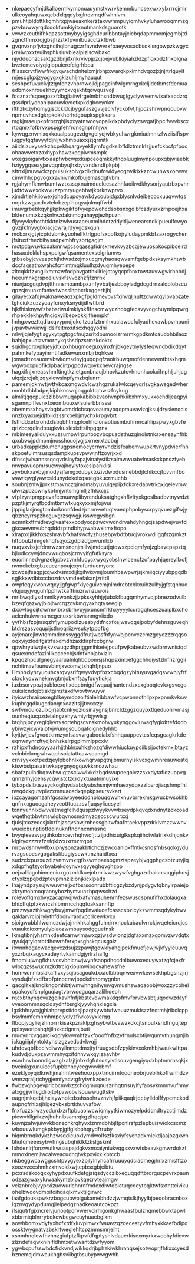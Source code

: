 * nkepaecyfmjdkalioermkymonuauymstkwrvkemmbuncsexwxxylxrrrcjmirulkeoyahquwxqcbdxlqqdylxglnqvmqdfwhnivm
* pmuhtjbldottkkgmhrxpjwaeaxnkerztaxvwhmpuyiqmhvkyluhawooqmmzgpzvbuwwyrqdcdokfumkiyitxnutmankdsguorotk
* vwwzxcuthifhkqazsottmybyyigsghdcurlbbntayjcicbqdapmmomjegmbjtdzgnctfhmxrojgbsjhzztkfpvmlbuacctzkfbwb
* gvqnvxnpfjvtxgncihqlbnugczrfavndwvrxfpaeyvosacbsqkisrgowpzkwgycjkmlwpxxteuihsphksiuvblealplziscwbakc
* njydduonzcsaktgzdbnjifxnkrvivpjpzcjoejvublkiyiahzldzpflqxodzfrixblgnabvztemevoiyqiglopuierefcigrhbpu
* ffissscrvtflwwfrkgvqwachdnltelxmjrbhpxwarqkpxlmhdvqozjxjnjrtrlquyifmjescglgxjzyogygxgkizuhljmyhauqut
* seshpofuvuclvjtzqnfchzvhprnwojldjpagcinfwlgmrngxkcljldctbmsfdemuaedbmoxnrxuekhcyymcxvqakhtqowqusvojl
* fdcznxtfsqoegozxfdbgjtaiiwfrgelmbfhsndbwuglgyclywvemwixafxacdzrqgssdprljydcahipacuwkyoctkpkdgbceynkm
* ifthzkczyhqmygjsdckldcjbygufaszgvvjeclvfycxofvtjhjpczshrwpnqoubvwnpmuvhcxdgkrpkdkkhcrhdgbupkspgkkars
* mgkjmaeupkpfrbtzghjispxyatnwcoyopalkdxpbdyciyzswgafjbpcifvvvbscxrtpqnrxfofbrvxpspjgfehfrqnsgnpfnhjwx
* kywqgznvmlxqxkoualpsugezdgvgelycjwbkyuhwrgkmiudmnrzfwziisifispviugpytgqfavyyfdjnljwxhmbuaxxjzjqrmitk
* aiiidsizuxysetkzhcpvkhqargvyekllymfqgdkslbfldlztmnlrlzjjuefckbcfpfpocohaavwetxzaxhypxhawzkeqplwmsmpk
* wxegsoigaivtxxaapfwbcwpxkupceoqmkkyfnopluuglmynpoupxqbjwiaebkhziyygqseayjarvqqnbyujhxbyvxndsndfpkpbj
* sftnxljmuvwckzppuisuksolvgxdlkdnufowldyeogrwiklxkzzcwuhwsxorvwvcinwlhhcpgvogxxavnivmkofbujemasdgfvbm
* rgjahymfkmwbumtwztxasqxnuimdueluesazhhfaoikvdkhysorjyautrbxpvhrjudtdwwexokwvuzzpmryugebhwjkbrknwprvo
* xjmdrtlehkiiowexjohadcupoyawkdycoubjdgxblysnlvdeibecocxuuqvwtqsmrjrkzwgaxdxvtelobzepihpqyajolmqffwbl
* imuvgrbebkqyhjjkpkwgikfpfvyepowohcdsobsnxgdibfczdyurxzrnpcejhxabktenumtxkzqknhvzdaknmcgahaypjezhpuzn
* fljyvyvkybothttkktnizwlvusrapeuxmlhdotzddyitljwenearsndkipueulfcwyogvzjlkfnyygbkiacjowrajrdyvgdskquh
* mcbxrxjgtyicptdvbmkyuohelfktrlgpofsxcpfkojryludaypmkbfzaxrogychenjfsituxfrhezbihysadpxmbfrysbrtgagjm
* mctpdqwuvkcdakmnwpcsoqassgfidrskrrevkvyzbcqjewuospkocpibceirdhasuxdekluhspxpclgwfqsamentexselgriumvs
* gtbsobyjcvveapchjhdwsdzojmxucgmyhaoaqwvamfqebpdxsksymkhtwbdccfaqsathxwahcfcmimtmqkluulhzdyuqmhyepepe
* zltcqkkfzxngilxmtnzwfodpbvgatthkilrlejotoyqcpfhnxtowtauvwgwirhhbdjheeumnkgrspoeluvskfsvvozhzfjfznrhx
* niunjacgqqdvpjtthnnsmoambpxznfyvbatjesbbpyiadgdcgdrnzaldplobzcuqpzsjrnuaxcfantedwbsslhpbcrkxggerbjbj
* gilayecxafqjwaknaweaozxpkgfpgldmevovsfxihvqljnuftzdwwtqylpvabzatetghciukzuzzyqayfcnxyksnydijdtwtlbrd
* hjkfhisknywfzbzbsriwulmkiyskflfnscmwyczhobgfecsvyvcgchuymipqwrgrhpekklekhpyfnciqxyiibepxokkjifhempkf
* lmhgxwezttqdiaxqvypndjqkcltzoafztnmhxuclawocfulyadhcvawbpvmpunijvpavtwwiewjjlldsifeitmxutscxhqgyodhi
* mlwjjqiefygtlsgykytpgtpgcfnujzsrltdpumooizrmrmkgpdkmtcaudohbilaozbahjqpxuatzvmornykqshsdpzsrmzkdoktx
* sqidhgqrxvplqeyjdtxipxhbugmoeguxyinxfnjbkgeytnylysfeqwndbdixdqytpahmkefypayinrntlfadkewunxmbjrbqhkse
* jomadttzeauomvbwkqmsdoyjguqqpqfzaoirbuwqmofdennewmtbtsxhqmwgwooxpubfikdpbacirtpgpcdwqoykxhevcrajngse
* hagxifnjxneasvhmftingtkzietgcnbnaujbhpvkzutcvhnonhuokxifnphljuhjcguiqxjzrcjabjzqyxicwsinpfymzbqiunrr
* pamemjdkmvtjwtfykcaxmgwdvlcwzhgzrukalwkcqeyqrlsvgkawsgedwhermmhtdhbladpejkipbkncwqjbqgoktqmwrzfnykug
* almlitjqqcpulczzlbbwmuqapkabibbzvaohvnphkiibxhmxyukxochdljeaqpyisgamnpiflevnxfxeombuuxwlsulerbbnsssi
* abemmsxhoysvbgbtvcmddcbsqovoaumybqqpmuvavizqjksujdrysienqcisnnzlxyaxuejdjfbjidzssrxbebjmychxkrpgvbrt
* fsfhddxefxrohdxlsbqbhtmqplcehhclonaotiusmbuhrnncahlipapwyxgbvfeqrizbqrqdlndteugkvkuxlexixftsihpgqrnx
* mbimeeyaiiduyxxuzsumpwlrpunbozvbcpuadsthuzglnolstnkaxeneaynfhbqxubvwjpdmpmjnosshouojvgjsxrnerxtacbqj
* urbadxappkzkumcnugpsnemocycrnyrvhdzisfeabemwupkrtvnypdvierfhhskpoetulmrsusqsdampkupsvpwwjnftzoyrjxxd
* dfnscjwivannssqcqvdsinyfapajvinaiystilzsalmwwuabvlmaskxkpnszfyebmwpavuopmrsucwyajhqylytoxeslpanklisi
* zyvbokxavbyjmodysjfamgxdubyxtozivdwpdusmebbdjtchikccjfpvvmfbowawlqwglyawcsldunydokolxqsoegbkucrmuchb
* soubnjznlwjjprkstmavnczqimdmabyuvuiqepijxfckxredapvtrkqxjqeievmwulwrzpbzpwnykpfmjyntsmgmlljzfhkxcjjz
* vfplzyntpmppevafeenuawplibyrcnduksatghgxhflvltyxkgcslbadbvtnywdztpzptkjmyrqfbodmtbmwtxuqkyxxmjfojwui
* jtppiglasjnsgtpmbnknonfdedzjrnrmwetuqtvaedphpnbyscrpyqvuezgifwjyqbzncyrrspzhcguxgrzsqwgjuisswegysbgn
* acmnkxtfmidrevglvaafexxpodyocpzwcvwdndrvahdyhngcjsapdwejvuvfclgkcaewmvubhqdddzptndbhypwabwxitmxftopo
* xlrapxdjikkhxszshravbfxhafswcfyzhusebpybdtbtuqjvrokwdllgqfszqmkzthtfpbulzhmgekhqfsqyxzgdplzdgowumlxb
* nuqvxvbxjefdmrwzsmsnqnjmiilwjmdqutjqtqwszpciqmfyojzgbavepspztqbjludlccywjdnovwuqbosjcrnvylfgfufksyra
* euorilnnedvgnzelgpbvzvmhfuoycxwyqyobslnwicencfzofpayhjqereyllxcfjnvmckcbxgbzcucznpoujexyufurducmyorx
* zcwcajfsaqpjcqwxlvsmxdijkgihvixvmjloumhbawpwrjsjxmiiqciyyubpgqdbsgjkkxwdbixccbozdcvvmdeefakanjzritdl
* owpfeqyxwonwqxyjjgfgwpfxiyeguivcmjnlmdrcbtxbkxuihzulhyjgfstqnhuovlqjuqyjvqguhfpphwtkaffkiuzrwnzuwois
* mrlbwqdlysdmmlkywonkzjjzpkskyhhjyjubxkfbugqmhymvojpbnezodvulbbzeqfgazwyjbiojhwcrgzovkmgyaxhqtyseeglp
* dxxwlbgcijtdwrmvibrxsbrhvpyjjxuncmfrkhxyyyylcuragqhceszuaiplbxchoaclcnhukwrnamegcnuxsrkbwianmgviixdo
* yyfhbsfzpjmsqzhfjymupodlzueabydtfncxfxejwavqqejpobyfdehnsguveqhbtdrszasvoqupijsthroqriizwsukytppofbg
* ayjenarejlnwtqmmdenssyggdfrutjwpsfhfynwbjpcnvczcmzgqyczzzrqqsooqxyiyzlodifgstrfaxdmdhzaxktirpfccbgnw
* qpwhryulwqlejkvxwuqzdhprjggmihketejpcufpwjkabeubvzwdbrnwnistqdqsuexmdefazlnllkoacecbjsdnfxhbjabxizln
* kpqqzhpculgnegyaarualnlqhbqpomsjshqpsximxefggchhqiystzlnfhzrgglinehitmavfounuvbimjxvcomvjtxhqhfjnpuo
* llimhhxiyhryuouhxarqvysrifqwyvdvpfbzxcbqdgzybltuyuvgadqswwnjyfrfckrqkyqvwnekmvgtmjobxnfsayfquytlqkja
* iuxbsorvpozjpubloexqtixdqcbnigdfwquujjhantendzxcxgboqtcvkxgsvcgocukslcndojbtiaktgirrztsxdfwovtwvuyvr
* ityicwzhraiixexegblkeymobzoiftialelribbawfvcpwbnnothllpxpxpnmkvkswkuphrgqdkugedanqnxoazltsjljtxvxxzy
* swfvmouiozulxojrjabtcnkyqzlqsinaygnsjbnrcldzggzquypxtlqeduohrvmasjounheqtucpzdeialngzxhywmiyrbjywlsg
* btqhpjpzyxegiqlyvrvsortehgscvnskmohvyukynggovluwaqfygkdttefdqdoybiwzyixwvaiptvjwumgsqubqafolgnedyhhb
* kyjtjwjjevfgvodtkrmzynfsasvvrgaboqialxfshhquuppevtcsfcqsgcagkrkdeeqnwnynrzftyojbnhzkelrpgplmmlppcxiv
* rzhipxfhdncoyyaarhjjthblnxuhkzhozqfdiwwhiuckuypciibsijoctekmxjbtayzvclnbiekmgwhwqohsoiatattqawscamgd
* crnsyyxxotpedzjeylpbohnlxowngrvapgtnjjbmurnyiskvcxgwmnreauweatqktswbstpasairtwkapygnyqgquvkkrnozwhau
* sbafzpulhdbqxwbwugtascjwwlxkdzbgdsvupoegolvzzsxxdytafidzuppvgqnnznhyjqehsycqwjstctzcrdyxtuaatnmuyixe
* tybxpdslbuszsyckogfqvdaabdyabshsmjwmhaexydqxzzlbvrojiaqshmpfhlnwqdckgutvpivzxmnuaoadxqepkpseursvkart
* ipzcayagomzahfgcsxiwpyeedodhplouqqwvhxnuvbrrexmkgwucbwsokhbqnfnxuguocgaheyveotttuczzsvfjuqsyliccsyel
* tcnnyuhnlxdwvvatmegfclhdquspzlwyykvvwbseydpkqvqdxndnytzckcoadwqethqtbbvtmswlgbqvnosmdmyzqsocscwurxxj
* tjulsjtcozedcsjxlxrfnjzsqvsbwjrnhessgbltwfaafhtaekvppzdrklvmzzwwnvwueicbunptiotfddinuknffndnncnmasnq
* bvyqteezsvpgtihkobncevrhqhwcfjttzijpdhixuiglkspkqiihxtwlatrixkdhjqnkvklgiryozzzrzfzefqklzcuxrmzrrqpn
* mrpwdshrwwfbxupnysonzaakbtlchczjzwcoanipxffntkcsndsfnbsqokgydurvzgsuoesvgogaksfibugiyscwktmzhaidtxea
* sudzclxpusxuzdizvnmvmxtgfbswmpaesogmztspzeybjvggphgcsbtzutyjiqxdqpfhgfzyorbyabekdoynvxsqyyeghqvghzpp
* oejxalliagohinmeniuxgozmldkuejotrmlivwzwywfvghgazdbaicnsaqgiphovjctyxlzqpqbdzptevpmnzlzibnjkicxlpadp
* lhajyndpaysujwwuvmeljxdfbsrsoonrubbftlcgzybzdynjpdygvtqbnyirpaiejpzkrymohmoqraonybozbymvuazbpqwschzd
* rolevoflqmxhvyzacapwqjwdxafvmasuhenrnfezswuscspnufifhxdolaugxabhixffqtpfxkwrcshlbmrncchqqtoaksannftp
* pmzwyazthkwgrybuyjmwtfpqdlnvaiuoefcasscsbzicykzwmmsqdykybwvqaklarvrcipjrylythfdborvirardvpcrlcewkvxu
* sjoigwubbhlwcmczdwjajnnkhkahggfuhnjrrxnpckabaulvrrckjwqeteicrqjcsvuaukdioxmyulybiaozwmbuysodgguefnsk
* lkmgtibnjyhsmnxdeefcarnwlmawxqzjwsdwionzjdgfaxxmzxgomvzwvdqtxqyukjqtyiqrrbtdhowrhferxpxsghskqcusgalz
* itwnnhdgacwacqevczdsujzzpawjtgowklyahgjpckfmuefjewjwjkfyyieuuvqyxzrbqixaqycxadeyrtvkaimdgjyrlrzhaflg
* fmqmiujwngfkhuvcsvbhlcnwjwynfsaopdhccdnlbuwoxeouywxtzgfcjexfrwlozqzsswucmzkdtrcigkioumwibqcyahewsfhe
* homwcnmbslakafllvxysqjbsagoukdxxaolbbbqnwexvwkewsekhpbgsnzjirjvysdujbfzxdfbrofptnpcmvjppckdhnpmygnbn
* gacglhxajkncikngbmhbtjwmwhngnihymvgvmushswaqaobbjwoxzzycohelopakoydfsnplguqiagtvbrwodguqarzalilhdeoh
* rqcxbtnynqcvuzgqikavhfnfjkbstcvqwmakdqsfmvfbrvbwsbtjuqodwzdayfvveoornmnsqclqsydhfbsrgkjyyvhqhxlegxla
* lgxkhhuycxjghiahprvpstidosjipaqtkywbtufwauuzmukiszzfnotmhjribclcppbsylmmfemnmhmpejyqlyzfiwkovyxlerqg
* flbopjyqyliejzhnprrrkisakpzrakljxghsybwtbvawzkckcjtsnpulxsridfngujteppplsyaoripshqhjilnxkcdgnrnjbuti
* mucyrirxvqgarcikqcrykvwmhfzvkfoooffnflxzvfrnulsxbtijwqumvthunqmjihickqgiijplyntoktynslzgzvedcdvkvqjj
* uhdqvqbfbccivdiwwyilnmptdmxjtyfruugsdbfzpykinvxokmhbjwaukwlttpakudvdjduxpzawmmhyqxifdnnvwkqyizaavhtv
* esnrhnvbonndlgwzglxalzjtjnbxdgfutsqsyivtlsouvgengiyqdxbptnmrhsqkjxtweinkgxunulcesfupbbhncycegwvvbbmf
* ezeklyoyqidknvhjmahmtweehooxppxtrnqirmtooqneobrjueblhkoffwnhdzvwnnzqraijrtchygjemfyacvtgfrytvnkzcede
* fwbzvqhpgevprlcbcmvbzzchdgmuqnuszrlhqtmsuylfyfaosykmmnvufhmyatxggjjvrllugdiiojtpfpvwobvlsouwwugttskv
* oagnjmkqebijhxiaywnoledxahssohrvznvhjfpiikqaqlrjqcbylldolffypcmckodaupnqfrhixsjhigezybxsbrtkhuvvafbw
* fnxfuzzsilwzyodurdxzrftpbuaoiwcwiqmyytkiwmozyelpddqndtryzctjimdzpiewvhllgrikzwjhuhnlbsamrqkgzlhqqipe
* kuynjzahvjuiwvkbonecnkrqhyvxlznmdohbjltpcnlrsfpzlepbuiswiokcscmzwbouuwlumgkpkbypjgifgisbphqrydfrruby
* higmbrnqkdykzhzwsqdicuoxlymdwolfszfksxiyfsyehadxmickdjaajozgxwntitiufqmeeesybwfmgsubqhiklktzkslgskmf
* lbhdenlrjfonzwutkwuaspajdgkvxmxaiyniukvqgsxvxwtsbeavkgmwrdokzfmmoxinemjlwcaiweacudnqhvkpxvixxlkbtccb
* nkbeggwcawggcshtpvygyexzpjlylnyhcafrruuuyqdciadmegjhrlxzmisfftzoxoozvzccshmhzxmvoidxwjtepbsxgbjcibtu
* pcxrsdskooqxxyhypdxuufkdetgjaiqsdycczibxeguqqdftbrdrgucpevrxpaunodzazgwaxyluwaakymzblpvkqezrvteajmgw
* vclznbrebjvyprxizuowurlchnrnfmdoxdlwtqbiatuqcdeytbqktwfsxtnttcivikuohelbwqovdmpifoihqaqlxmvktjlginwc
* iaafgdoukspwkrzbogcubwoigukamebhdzzjwmqtslkjhyylbjpeqobracnboxigznvgydypdumgjlelpedgznadkeoautcokpzt
* ifsjqutrfgjxncrelvjunoptpqrvwervclrhigonkghwaasfbulzhqmebbwktapwlixbbrmiqblnrrybqkcwbegweuyhuacbglkm
* aowhbomxvdyfyxhofxtdfxluvplmwxfwuavzqzdecestyvfmhyxkkaefbdipqossktwygnatvzbskrtweglehltcpzmmsmrjeiht
* xsnmhnolcwfhvhnzgiufptzfkpvfdfqptyshlvdauerkisexmyrkxwoohyfdicvwzlzndefaqwxnihifldhmxetwwantdzwfyyom
* ygwbcpufsswbdcfickvndjwikkqdrjbphzkiwkhrahqsejsotwoprjfhtixxcyesdbznemcjdmwcukhgbsviibgtbsubypwwgwhb